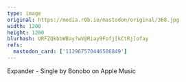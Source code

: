 ```yaml
---
type: image
original: https://media.r0b.io/mastodon/original/368.jpg
width: 1200
height: 1200
blurhash: URFZQkbbWBay?wV@Riay9Fofj[kCtRj]ofay
refs:
  mastodon_card: ['112967570446586849']
---
```


Expander - Single by Bonobo on Apple Music
